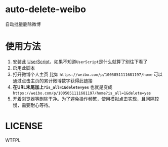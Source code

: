 # auto-delete-weibo

自动批量删除微博

# 使用方法

1. 安装此 [UserScript](https://github.com/ihipop/auto-delete-weibo/raw/master/auto-delete-weibo.js)，如果不知道`UserScript`是什么就算了别往下看了
1. 启用此脚本
1. 打开微博个人主页 比如 `https://weibo.com/p/1005051111681197/home` 可以通过点击主页的累计微博数字获得此链接
1. **在URL末尾加上`?is_all=1&delete=yes`** 也就是变成 `https://weibo.com/p/1005051111681197/home?is_all=1&delete=yes`
1. 开着浏览器等删除干净。为了避免操作频繁，使用模拟点击实现，且间隔较慢，需要耐心等待。

# LICENSE
WTFPL
